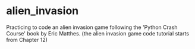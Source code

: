 # alien_invasion
 
Practicing to code an alien invasion game following the 'Python Crash Course' book by Eric Matthes.
(the alien invasion game code tutorial starts from Chapter 12)
